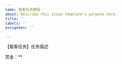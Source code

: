 ```yaml
---
name: 极客任务模版
about: Describe this issue template's purpose here.
title: ''
labels: ''
assignees: ''

---
```


【极客任务】任务描述


赏金：**
